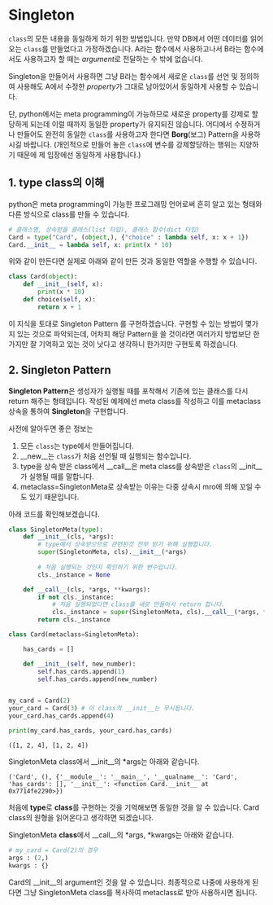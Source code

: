 # Singleton

`class`의 모든 내용을 동일하게 하기 위한 방법입니다. 만약 DB에서 어떤 데이터를 읽어오는 `class`를 만들었다고 가정하겠습니다. A라는 함수에서 사용하고나서 B라는 함수에서도 사용하고자 할 때는 *argument*로 전달하는 수 밖에 없습니다.

Singleton을 만들어서 사용하면 그냥 B라는 함수에서 새로운 `class`를 선언 및 정의하여 사용해도 A에서 수정한 *property*가 그대로 남아있어서 동일하게 사용할 수 있습니다.

단, python에서는 meta programming이 가능하므로 새로운 property를 강제로 할당하게 되는데 이럴 때까지 동일한 property가 유지되진 않습니다. 어디에서 수정하거나 만들어도 완전히 동일한 `class`를 사용하고자 한다면 **Borg**(보그) Pattern을 사용하시길 바랍니다. (개인적으로 만들어 놓은 `class`에 변수를 강제할당하는 행위는 지양하기 때문에 제 입장에선 동일하게 사용합니다.)

## 1. type class의 이해

python은 meta programming이 가능한 프로그래밍 언어로써 흔히 알고 있는 형태와 다른 방식으로 class를 만들 수 있습니다.

```python
# 클래스명, 상속받을 클래스(list 타입), 클래스 함수(dict 타입)
Card = type("Card", (object,), {"choice" : lambda self, x: x + 1})
Card.__init__ = lambda self, x: print(x * 10)
```

위와 같이 만든다면 실제로 아래와 같이 만든 것과 동일한 역할을 수행할 수 있습니다.

```python
class Card(object):
    def __init__(self, x):
        print(x * 10)
    def choice(self, x):
        return x + 1
```

이 지식을 토대로 Singleton Pattern 를 구현하겠습니다. 구현할 수 있는 방법이 몇가지 있는 것으로 파악되는데, 어차피 해당 Pattern을 쓸 것이라면 여러가지 방법보단 한 가지만 잘 기억하고 있는 것이 낫다고 생각하니 한가지만 구현토록 하겠습니다.

## 2. Singleton Pattern

**Singleton Pattern**은 생성자가 실행될 때를 포착해서 기존에 있는 클래스를 다시 return 해주는 형태입니다. 작성된 예제에선 meta class를 작성하고 이를 metaclass 상속을 통하여 **Singleton**을 구현합니다.

사전에 알아두면 좋은 정보는 

1. 모든 `class`는 type에서 만들어집니다.
2. __new__는 `class`가 처음 선언될 때 실행되는 함수입니다.
3. type을 상속 받은 class에서 __call__은 meta class를 상속받은 `class`의 __init__가 실행될 때를 말합니다.
4. metaclass=SingletonMeta로 상속받는 이유는 다중 상속시 mro에 의해 꼬일 수도 있기 때문입니다.

아래 코드를 확인해보겠습니다.

```python
class SingletonMeta(type):
    def __init__(cls, *args):
        # type에서 상속받으므로 관련된것 전부 받기 위해 실행합니다.
        super(SingletonMeta, cls).__init__(*args)
        
        # 처음 실행되는 것인지 확인하기 위한 변수입니다.
        cls._instance = None

    def __call__(cls, *args, **kwargs):
        if not cls._instance:
            # 처음 실행되었다면 class를 새로 만들어서 return 합니다.
            cls._instance = super(SingletonMeta, cls).__call__(*args, **kwargs)
        return cls._instance

class Card(metaclass=SingletonMeta):

    has_cards = []

    def __init__(self, new_number):
        self.has_cards.append(1)
        self.has_cards.append(new_number)


my_card = Card(2)
your_card = Card(3) # 이 class의 __init__는 무시됩니다.
your_card.has_cards.append(4)

print(my_card.has_cards, your_card.has_cards)
```

```
([1, 2, 4], [1, 2, 4])
```

SingletonMeta class에서 __init__의 *args는 아래와 같습니다.

```
('Card', (), {'__module__': '__main__', '__qualname__': 'Card', 'has_cards': [], '__init__': <function Card.__init__ at 0x7714fe2290>})
```

처음에 **type**로 **class**를 구현하는 것을 기억해보면 동일한 것을 알 수 있습니다. Card class의 원형을 읽어온다고 생각하면 되겠습니다.

SingletonMeta **class**에서 __call__의 *args, *kwargs는 아래와 같습니다.

```python
# my_card = Card(2)의 경우
args : (2,)
kwargs : {}
```

Card의 __init__의 argument인 것을 알 수 있습니다. 최종적으로 나중에 사용하게 된다면 그냥 SingletonMeta class를 복사하여 metaclass로 받아 사용하시면 됩니다. 


